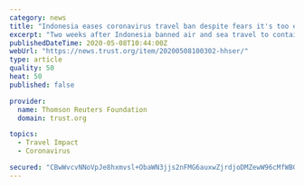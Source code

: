 ```yaml
---
category: news
title: "Indonesia eases coronavirus travel ban despite fears it's too early"
excerpt: "Two weeks after Indonesia banned air and sea travel to contain the spread of the coronavirus, the transport ministry has confirmed that flights and public transport will conditionally resume. The ban,"
publishedDateTime: 2020-05-08T10:44:00Z
webUrl: "https://news.trust.org/item/20200508100302-hhser/"
type: article
quality: 50
heat: 50
published: false

provider:
  name: Thomson Reuters Foundation
  domain: trust.org

topics:
  - Travel Impact
  - Coronavirus

secured: "CBwWvcvNNoVpJe8hxmvsl+ObaWN3jjs2nFMG6auxwZjrdjoDMZewW96cMfWBGy1d2sGrIISu0osVO++R+1bZUF8pCZLK3drCcKKsmCn6l9tTqEiwrjJOVN1Uh4lahP+XYCoWhrNisD2p/3YXI/Ts2eVGnZpnohgyuhIq/pzkfYe/RFyqGrSwT9Ihg/S3FWBJFNEB1KsiEHX428jQBCHsRQV4oTDyQ1RbbO1SSxIABqDT3tIGKIv0OsR+B6fJ0dZ+4Gme6Mz/uaObTa8ARH/paBZSd6Z5HnH8AK4DtjjiLUG3Xbfedb2jPgA/Y2UDq8MO;xyvokavTG03EL7MzL4CdPA=="
---
```



